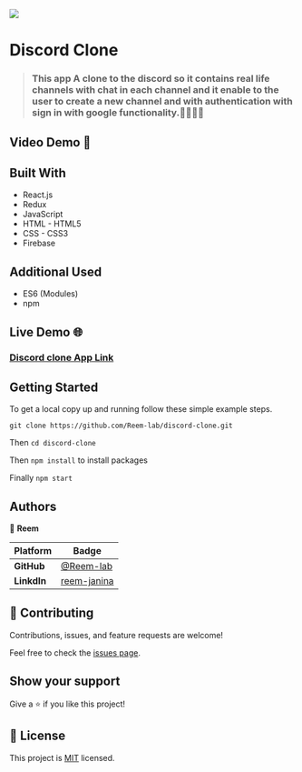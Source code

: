![](https://img.shields.io/static/v1?label=BY&message=Reemoz&color=red)

# Discord Clone

> ### This app A clone to the discord so it contains real life channels with chat in each channel and it enable to the user to create a new channel and with authentication with sign in with google functionality.💯🔥🚀😊

## Video Demo 🎥


## Built With

- React.js
- Redux
- JavaScript
- HTML - HTML5
- CSS - CSS3
- Firebase

## Additional Used

- ES6 (Modules)
- npm

## Live Demo 🌐

### [Discord clone App Link]()

## Getting Started

To get a local copy up and running follow these simple example steps.

`git clone https://github.com/Reem-lab/discord-clone.git`

Then `cd discord-clone`

Then `npm install` to install packages

Finally `npm start`

## Authors

👤 **Reem**

 Platform | Badge |
 --- | --- |
 **GitHub**  | [@Reem-lab](https://github.com/Reem-lab)
 **LinkdIn** | [reem-janina](https://www.linkedin.com/in/reem-janina-ab74ab21a/)


## 🤝 Contributing

Contributions, issues, and feature requests are welcome!

Feel free to check the [issues page](../../issues/).

## Show your support

Give a ⭐️ if you like this project!

## 📝 License

This project is [MIT](./LICENSE) licensed.